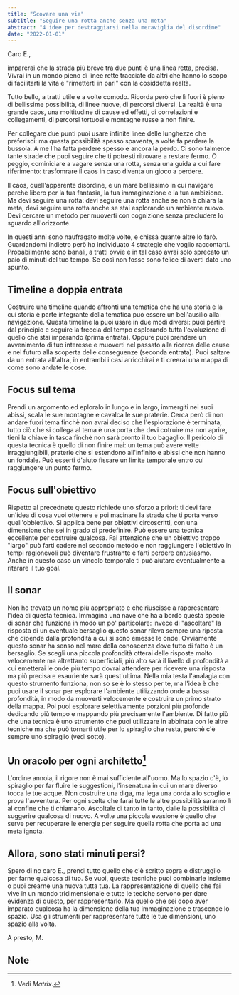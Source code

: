 ```yaml
---
title: "Scovare una via"
subtitle: "Seguire una rotta anche senza una meta"
abstract: "4 idee per destraggiarsi nella meraviglia del disordine"
date: "2022-01-01"
---
```


Caro E.,

imparerai che la strada più breve tra due punti è una linea retta, precisa.
Vivrai in un mondo pieno di linee rette tracciate da altri che hanno lo scopo di facilitarti la vita e "rimetterti in pari" con la cosiddetta realtà.

Tutto bello, a tratti utile e a volte comodo. Ricorda però che lì fuori è pieno di bellissime possibilità, di linee nuove, di percorsi diversi.
La realtà è una grande caos, una moltitudine di cause ed effetti, di correlazioni e collegamenti, di percorsi tortuosi e montagne russe a non finire.

Per collegare due punti puoi usare infinite linee delle lunghezze che preferisci: ma questa possibilità spesso spaventa, a volte fa perdere la bussola. A me l'ha fatta perdere spesso e ancora la perdo. Ci sono talmente tante strade che puoi seguire che ti potresti ritrovare a restare fermo. O peggio, cominiciare a vagare senza una rotta, senza una guida a cui fare riferimento: trasfomrare il caos in caso diventa un gioco a perdere.

Il caos, quell'apparente disordine, è un mare bellissimo in cui navigare perchè libero per la tua fantasia, la tua immaginazione e la tua ambizione. Ma devi seguire una rotta: devi seguire una rotta anche se non è chiara la meta, devi seguire una rotta anche se stai esplorando un ambiente nuovo. Devi cercare un metodo per muoverti con cognizione senza precludere lo sguardo all'orizzonte.

In questi anni sono naufragato molte volte, e chissà quante altre lo farò. Guardandomi indietro però ho individuato 4 strategie che voglio raccontarti. Probabilmente sono banali, a tratti ovvie e in tal caso avrai solo sprecato un paio di minuti del tuo tempo. Se così non fosse sono felice di averti dato uno spunto.

## Timeline a doppia entrata

Costruire una timeline quando affronti una tematica che ha una storia e la cui storia è parte integrante della tematica può essere un bell'ausilio alla navigazione. Questa timeline la puoi usare in due modi diversi: puoi partire dal principio e seguire la freccia del tempo esplorando tutta l'evoluzione di quello che stai imparando (prima entrata). Oppure puoi prendere un avvenimento di tuo interesse e muoverti nel passato alla ricerca delle cause e nel futuro alla scoperta delle conseguenze (seconda entrata).
Puoi saltare da un entrata all'altra, in entrambi i casi arricchirai e ti creerai una mappa di come sono andate le cose.

## Focus sul tema

Prendi un argomento ed eploralo in lungo e in largo, immergiti nei suoi abissi, scala le sue montagne e cavalca le sue praterie. Cerca però di non andare fuori tema finchè non avrai deciso che l'esplorazione è terminata, tutto ciò che si collega al tema è una porta che devi cotruire ma non aprire, tieni la chiave in tasca finchè non sarà pronto il tuo bagaglio. Il pericolo di questa tecnica è quello di non finire mai: un tema può avere vette irraggiungibili, praterie che si estendono all'infinito e abissi che non hanno un fondale. Può esserti d'aiuto fissare un limite temporale entro cui raggiungere un punto fermo.

## Focus sull'obiettivo

Rispetto al precednete questo richiede uno sforzo a priori: ti devi fare un'idea di cosa vuoi ottenere e poi macinare la strada che ti porta verso quell'obbiettivo. Si applica bene per obiettivi circoscritti, con una dimensione che sei in grado di predefinire. Può essere una tecnica eccellente per costruire qualcosa. Fai attenzione che un obiettivo troppo "largo" può farti cadere nel secondo metodo e non raggiungere l'obiettivo in tempi ragionevoli può diventare frustrante e farti perdere entusiasmo. Anche in questo caso un vincolo temporale ti può aiutare eventualmente a ritarare il tuo goal.

## Il sonar

Non ho trovato un nome più appropriato e che riuscisse a rappresentare l'idea di questa tecnica. Immagina una nave che ha a bordo questa specie di sonar che funziona in modo un po' particolare: invece di "ascoltare" la risposta di un eventuale bersaglio questo sonar rileva sempre una riposta che dipende dalla profondità a cui si sono emesse le onde.
Ovviamente questo sonar ha senso nel mare della conoscenza dove tutto di fatto è un bersaglio. Se scegli una piccola profondità otterai delle risposte molto velocemente ma altrettanto superficiali, più alto sarà il livello di profondità a cui emetterai le onde più tempo dovrai attendere per ricevere una risposta ma più precisa e esauriente sarà quest'ultima. Nella mia testa l'analagia con questo strumento funziona, non so se è lo stesso per te, ma l'idea è che puoi usare il sonar per esplorare l'ambiente utilizzando onde a bassa profondità, in modo da muoverti velocemente e costruire un primo strato della mappa. Poi puoi esplorare selettivamente porzioni più profonde dedicando più tempo e mappando più precisamente l'ambiente.
Di fatto più che una tecnica è uno strumento che puoi utilizzare in abbinata con le altre tecniche ma che può tornarti utile per lo spiraglio che resta, perchè c'è sempre uno spiraglio (vedi sotto).

## Un oracolo per ogni architetto[^1]

L'ordine annoia, il rigore non è mai sufficiente all'uomo. Ma lo spazio c'è, lo spiraglio per far fluire le suggestioni, l'insenatura in cui un mare diverso tocca le tue acque. Non costruire una diga, ma lega una corda allo scoglio e prova l'avventura. Per ogni scelta che farai tutte le altre possibilità saranno lì al confine che ti chiamano. Ascoltale di tanto in tanto, dalle la possibilità di suggerire qualcosa di nuovo. A volte una piccola evasione è quello che serve per recuperare le energie per seguire quella rotta che porta ad una meta ignota.

## Allora, sono stati minuti persi?

Spero di no caro E., prendi tutto quello che c'è scritto sopra e distruggilo per farne qualcosa di tuo. Se vuoi, queste tecniche puoi combinarle insieme o puoi crearne una nuova tutta tua. La rappresentazione di quello che fai vive in un mondo tridimensionale e tutte le teciche servono per dare evidenza di questo, per rappresentarlo. Ma quello che sei dopo aver imparato qualcosa ha la dimensione della tua immaginazione e trascende lo spazio. Usa gli strumenti per rappresentare tutte le tue dimensioni, uno spazio alla volta.

A presto,
M.

## Note

[^1]: Vedi *Matrix*.